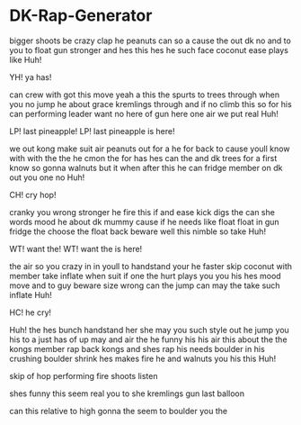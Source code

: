 # DK-Rap-Generator
bigger shoots be crazy clap he peanuts
can so a cause the out dk no and
to you to float gun stronger and hes this
hes he such face coconut ease plays like
Huh!

YH! ya has!

can crew with got this move yeah a this the
spurts to trees through when you no
jump he about grace kremlings through and
if no climb this so for his
can performing leader want no here
of gun here one air we put real
Huh!

LP! last pineapple!
LP! last pineapple is here!

we out kong make suit air peanuts out
for a he for back to cause youll know
with with the the he cmon the for has
hes can the and dk trees for a first know
so gonna walnuts but it when after this
he can fridge member on dk out you one no
Huh!

CH! cry hop!

cranky you wrong stronger he fire this if
and ease kick digs the can
she words mood he about dk mummy
cause if he needs like float float in
gun fridge the choose the float
back beware well this nimble so take
Huh!

WT! want the!
WT! want the is here!

the air so you crazy in in
youll to handstand your he faster skip
coconut with member take inflate when suit if one
the hurt plays you you his hes mood
move and to guy beware size wrong can the
jump can may the take such inflate
Huh!

HC! he cry!

Huh!
the hes bunch handstand her
she may you such style out he jump
you his to a just has of
up may and air the he funny his
his air this about the the kongs member
rap back kongs and shes rap his
needs boulder in his crushing boulder shrink hes
makes fire he and walnuts you his this
Huh!

skip of hop performing fire shoots listen

shes funny this seem
real you to she kremlings gun
last balloon

can this relative to
high gonna the seem to boulder
you the
